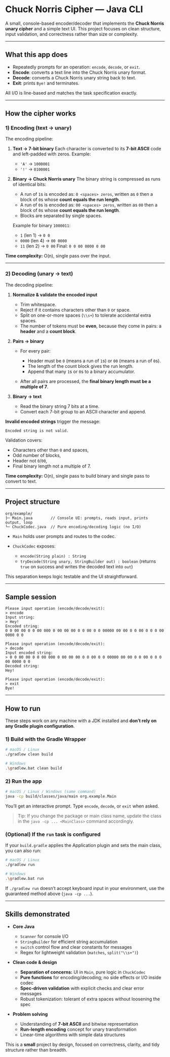 # Chuck Norris Cipher — Java CLI

A small, console-based encoder/decoder that implements the **Chuck Norris unary cipher** and a simple text UI. This project focuses on clean structure, input validation, and correctness rather than size or complexity.

---

## What this app does

* Repeatedly prompts for an operation: `encode`, `decode`, or `exit`.
* **Encode**: converts a text line into the Chuck Norris unary format.
* **Decode**: converts a Chuck Norris unary string back to text.
* **Exit**: prints `Bye!` and terminates.

All I/O is line-based and matches the task specification exactly.

---

## How the cipher works

### 1) Encoding (text → unary)

The encoding pipeline:

1. **Text → 7-bit binary**
   Each character is converted to its **7-bit ASCII** code and left-padded with zeros.
   Example:

   * `'A'` → `1000001`
   * `'!'` → `0100001`

2. **Binary → Chuck Norris unary**
   The binary string is compressed as runs of identical bits:

   * A run of `1`s is encoded as: `0 <spaces> zeros`, written as `0` then a block of `0`s whose **count equals the run length**.
   * A run of `0`s is encoded as: `00 <spaces> zeros`, written as `00` then a block of `0`s whose **count equals the run length**.
   * Blocks are separated by single spaces.

   Example for binary `1000011`:

   * `1` (len 1) → `0 0`
   * `0000` (len 4) → `00 0000`
   * `11` (len 2) → `0 00`
     Final: `0 0 00 0000 0 00`

**Time complexity:** O(n), single pass over the input.

---

### 2) Decoding (unary → text)

The decoding pipeline:

1. **Normalize & validate the encoded input**

   * Trim whitespace.
   * Reject if it contains characters other than `0` or space.
   * Split on one-or-more spaces (`\\s+`) to tolerate accidental extra spaces.
   * The number of tokens must be **even**, because they come in pairs: a **header** and a **count block**.

2. **Pairs → binary**

   * For every pair:

     * Header must be `0` (means a run of `1`s) or `00` (means a run of `0`s).
     * The length of the count block gives the run length.
     * Append that many `1`s or `0`s to a binary accumulator.
   * After all pairs are processed, the **final binary length must be a multiple of 7**.

3. **Binary → text**

   * Read the binary string 7 bits at a time.
   * Convert each 7-bit group to an ASCII character and append.

**Invalid encoded strings** trigger the message:

```
Encoded string is not valid.
```

Validation covers:

* Characters other than `0` and spaces,
* Odd number of blocks,
* Header not `0`/`00`,
* Final binary length not a multiple of 7.

**Time complexity:** O(n), single pass to build binary and single pass to convert to text.

---

## Project structure

```
org/example/
├─ Main.java        // Console UI: prompts, reads input, prints output, loop
└─ ChuckCodec.java  // Pure encoding/decoding logic (no I/O)
```

* `Main` holds user prompts and routes to the codec.
* `ChuckCodec` exposes:

  * `encode(String plain) : String`
  * `tryDecode(String unary, StringBuilder out) : boolean`
    (returns `true` on success and writes the decoded text into `out`)

This separation keeps logic testable and the UI straightforward.

---

## Sample session

```
Please input operation (encode/decode/exit):
> encode
Input string:
> Hey!
Encoded string:
0 0 00 00 0 0 00 000 0 00 00 00 0 0 00 0 0 00000 00 00 0 0 00 0 0 0 00 0000 0 0

Please input operation (encode/decode/exit):
> decode
Input encoded string:
> 0 0 00 00 0 0 00 000 0 00 00 00 0 0 00 0 0 00000 00 00 0 0 00 0 0 0 00 0000 0 0
Decoded string:
Hey!

Please input operation (encode/decode/exit):
> exit
Bye!
```

---

## How to run

These steps work on any machine with a JDK installed and **don’t rely on any Gradle plugin configuration**.

### 1) Build with the Gradle Wrapper

```bash
# macOS / Linux
./gradlew clean build

# Windows
.\gradlew.bat clean build
```

### 2) Run the app

```bash
# macOS / Linux / Windows (same command)
java -cp build/classes/java/main org.example.Main
```

You’ll get an interactive prompt. Type `encode`, `decode`, or `exit` when asked.

> Tip: If you change the package or main class name, update the class in the `java -cp ... <MainClass>` command accordingly.

### (Optional) If the `run` task is configured

If your `build.gradle` applies the Application plugin and sets the main class, you can also run:

```bash
# macOS / Linux
./gradlew run

# Windows
.\gradlew.bat run
```

If `./gradlew run` doesn’t accept keyboard input in your environment, use the guaranteed method above (`java -cp ...`).

---

## Skills demonstrated

* **Core Java**

  * `Scanner` for console I/O
  * `StringBuilder` for efficient string accumulation
  * `switch` control flow and clear constants for messages
  * Regex for lightweight validation (`matches`, `split("\\s+")`)

* **Clean code & design**

  * **Separation of concerns:** UI in `Main`, pure logic in `ChuckCodec`
  * **Pure functions** for encoding/decoding; no side effects or I/O inside codec
  * **Spec-driven validation** with explicit checks and clear error messages
  * Robust tokenization: tolerant of extra spaces without loosening the spec

* **Problem solving**

  * Understanding of **7-bit ASCII** and bitwise representation
  * **Run-length encoding** concept for unary transformation
  * Linear-time algorithms with simple data structures

This is a **small** project by design, focused on correctness, clarity, and tidy structure rather than breadth.


